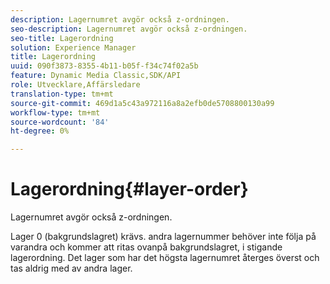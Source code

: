 ```yaml
---
description: Lagernumret avgör också z-ordningen.
seo-description: Lagernumret avgör också z-ordningen.
seo-title: Lagerordning
solution: Experience Manager
title: Lagerordning
uuid: 090f3873-8355-4b11-b05f-f34c74f02a5b
feature: Dynamic Media Classic,SDK/API
role: Utvecklare,Affärsledare
translation-type: tm+mt
source-git-commit: 469d1a5c43a972116a8a2efb0de5708800130a99
workflow-type: tm+mt
source-wordcount: '84'
ht-degree: 0%

---
```



# Lagerordning{#layer-order}

Lagernumret avgör också z-ordningen.

Lager 0 (bakgrundslagret) krävs. andra lagernummer behöver inte följa på varandra och kommer att ritas ovanpå bakgrundslagret, i stigande lagerordning. Det lager som har det högsta lagernumret återges överst och tas aldrig med av andra lager.
